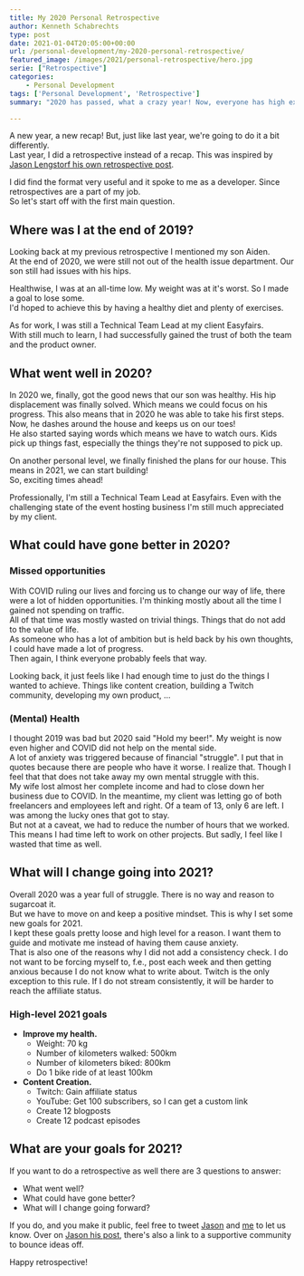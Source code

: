 ```yaml
---
title: My 2020 Personal Retrospective
author: Kenneth Schabrechts
type: post
date: 2021-01-04T20:05:00+00:00
url: /personal-development/my-2020-personal-retrospective/
featured_image: /images/2021/personal-retrospective/hero.jpg
serie: ["Retrospective"]
categories:
    - Personal Development
tags: ['Personal Development', 'Retrospective']
summary: "2020 has passed, what a crazy year! Now, everyone has high expectations of 2021. Let's do a small retrospective. Look at what has passed, what we can learn from it and what the future might bring!"

---
```


A new year, a new recap! But, just like last year, we're going to do it a bit differently.  
Last year, I did a retrospective instead of a recap. This was inspired by [Jason Lengstorf his own retrospective post](https://lengstorf.com/2019-personal-retrospective/ "Jason Lengstorf Retrospective").  

I did find the format very useful and it spoke to me as a developer. Since retrospectives are a part of my job.  
So let's start off with the first main question.  

## Where was I at the end of 2019?

Looking back at my previous retrospective I mentioned my son Aiden.  
At the end of 2020, we were still not out of the health issue department. Our son still had issues with his hips.

Healthwise, I was at an all-time low. My weight was at it's worst. So I made a goal to lose some.  
I'd hoped to achieve this by having a healthy diet and plenty of exercises.

As for work, I was still a Technical Team Lead at my client Easyfairs.  
With still much to learn, I had successfully gained the trust of both the team and the product owner.

## What went well in 2020?

In 2020 we, finally, got the good news that our son was healthy. His hip displacement was finally solved. Which means we could focus on his progress. This also means that in 2020 he was able to take his first steps. Now, he dashes around the house and keeps us on our toes!  
He also started saying words which means we have to watch ours. Kids pick up things fast, especially the things they're not supposed to pick up.  

On another personal level, we finally finished the plans for our house. This means in 2021, we can start building!  
So, exciting times ahead!  

Professionally, I'm still a Technical Team Lead at Easyfairs. Even with the challenging state of the event hosting business I'm still much appreciated by my client.  

## What could have gone better in 2020?

### Missed opportunities
With COVID ruling our lives and forcing us to change our way of life, there were a lot of hidden opportunities. I'm thinking mostly about all the time I gained not spending on traffic.  
All of that time was mostly wasted on trivial things. Things that do not add to the value of life.  
As someone who has a lot of ambition but is held back by his own thoughts, I could have made a lot of progress.  
Then again, I think everyone probably feels that way.  

Looking back, it just feels like I had enough time to just do the things I wanted to achieve. Things like content creation, building a Twitch community, developing my own product, ... 

### (Mental) Health
I thought 2019 was bad but 2020 said "Hold my beer!". My weight is now even higher and COVID did not help on the mental side.  
A lot of anxiety was triggered because of financial "struggle". I put that in quotes because there are people who have it worse. I realize that. Though I feel that that does not take away my own mental struggle with this.  
My wife lost almost her complete income and had to close down her business due to COVID. In the meantime, my client was letting go of both freelancers and employees left and right. Of a team of 13, only 6 are left. I was among the lucky ones that got to stay.  
But not at a caveat, we had to reduce the number of hours that we worked. This means I had time left to work on other projects. But sadly, I feel like I wasted that time as well.



## What will I change going into 2021?

Overall 2020 was a year full of struggle. There is no way and reason to sugarcoat it.  
But we have to move on and keep a positive mindset. This is why I set some new goals for 2021.  
I kept these goals pretty loose and high level for a reason. I want them to guide and motivate me instead of having them cause anxiety.  
That is also one of the reasons why I did not add a consistency check. I do not want to be forcing myself to, f.e., post each week and then getting anxious because I do not know what to write about.
Twitch is the only exception to this rule. If I do not stream consistently, it will be harder to reach the affiliate status.

### High-level 2021 goals

* **Improve my health.** 
    * Weight: 70 kg
    * Number of kilometers walked: 500km
    * Number of kilometers biked: 800km
    * Do 1 bike ride of at least 100km 
* **Content Creation.**
    * Twitch: Gain affiliate status
    * YouTube: Get 100 subscribers, so I can get a custom link
    * Create 12 blogposts
    * Create 12 podcast episodes

## What are your goals for 2021?

If you want to do a retrospective as well there are 3 questions to answer:

* What went well?
* What could have gone better?
* What will I change going forward?

If you do, and you make it public, feel free to tweet [Jason](https://twitter.com/jlengstorf "Jason Lengstorf Twitter") and [me](https://twitter.com/schabrechtsk "SchabrechtsK Twitter") to let us know. Over on [Jason his post](https://lengstorf.com/2019-personal-retrospective/ "Jason Lengstorf Retrospective"), there's also a link to a supportive community to bounce ideas off.

Happy retrospective!